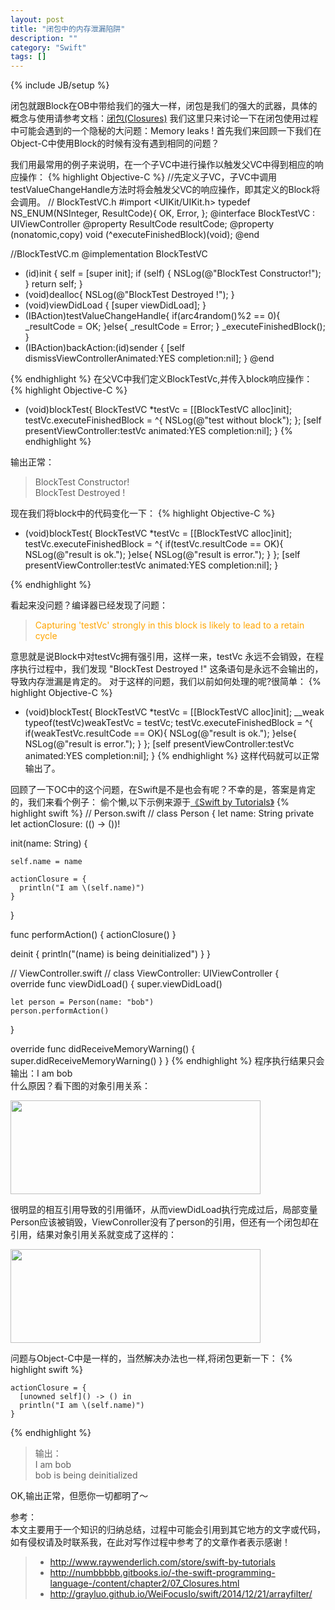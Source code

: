 ```yaml
---
layout: post
title: "闭包中的内存泄漏陷阱"
description: ""
category: "Swift" 
tags: []
---
```

{% include JB/setup %}

闭包就跟Block在OB中带给我们的强大一样，闭包是我们的强大的武器，具体的概念与使用请参考文档：[闭包(Closures)](http://numbbbbb.gitbooks.io/-the-swift-programming-language-/content/chapter2/07_Closures.html)
我们这里只来讨论一下在闭包使用过程中可能会遇到的一个隐秘的大问题：Memory leaks !
首先我们来回顾一下我们在Object-C中使用Block的时候有没有遇到相同的问题？
<!--more-->
我们用最常用的例子来说明，在一个子VC中进行操作以触发父VC中得到相应的响应操作：
{% highlight Objective-C %}
//先定义子VC，子VC中调用testValueChangeHandle方法时将会触发父VC的响应操作，即其定义的Block将会调用。
//  BlockTestVC.h
#import <UIKit/UIKit.h>
typedef NS_ENUM(NSInteger, ResultCode){
    OK,
    Error,
};
@interface BlockTestVC : UIViewController
@property ResultCode resultCode;
@property (nonatomic,copy) void (^executeFinishedBlock)(void);
@end

//BlockTestVC.m
@implementation BlockTestVC
- (id)init
{
    self = [super init];
    if (self) {
        NSLog(@"BlockTest Constructor!");
    }
    return self;
}
- (void)dealloc{
    NSLog(@"BlockTest Destroyed !");
}
- (void)viewDidLoad {
    [super viewDidLoad];
}
- (IBAction)testValueChangeHandle{
    if(arc4random()%2 == 0){
        _resultCode = OK;
    }else{
        _resultCode = Error;
    }
    _executeFinishedBlock();
}
- (IBAction)backAction:(id)sender {
    [self dismissViewControllerAnimated:YES completion:nil];
}
@end

{% endhighlight %}
在父VC中我们定义BlockTestVc,并传入block响应操作：
{% highlight Objective-C %}
- (void)blockTest{
    BlockTestVC *testVc = [[BlockTestVC alloc]init];
    testVc.executeFinishedBlock  = ^{
        NSLog(@"test without block");
    };
    [self presentViewController:testVc animated:YES completion:nil];
}
{% endhighlight %}

输出正常：

> BlockTest Constructor!  
> BlockTest Destroyed !

现在我们将block中的代码变化一下：
{% highlight Objective-C %}

- (void)blockTest{
    BlockTestVC *testVc = [[BlockTestVC alloc]init];
    testVc.executeFinishedBlock  = ^{
        if(testVc.resultCode == OK){
            NSLog(@"result is ok.");
        }else{
            NSLog(@"result is error.");
        }
    };
    [self presentViewController:testVc animated:YES completion:nil];
}

{% endhighlight %}

看起来没问题？编译器已经发现了问题：

> <span style="color: orange;"> Capturing 'testVc' strongly in this block is likely to lead to a retain cycle </span>  

意思就是说Block中对testVc拥有强引用，这样一来，testVc 永远不会销毁，在程序执行过程中，我们发现 "BlockTest Destroyed !" 这条语句是永远不会输出的，导致内存泄漏是肯定的。
对于这样的问题，我们以前如何处理的呢?很简单：
{% highlight Objective-C %}

- (void)blockTest{
    BlockTestVC *testVc = [[BlockTestVC alloc]init];
    __weak typeof(testVc)weakTestVc = testVc;
    testVc.executeFinishedBlock  = ^{
        if(weakTestVc.resultCode == OK){
            NSLog(@"result is ok.");
        }else{
            NSLog(@"result is error.");
        }
    };
    [self presentViewController:testVc animated:YES completion:nil];
}
{% endhighlight %}
这样代码就可以正常输出了。

回顾了一下OC中的这个问题，在Swift是不是也会有呢？不幸的是，答案是肯定的，我们来看个例子：
偷个懒,以下示例来源于[《Swift by Tutorials》](http://www.raywenderlich.com/store/swift-by-tutorials)
{% highlight swift %}
//  Person.swift
//
class Person {
  let name: String
  private let actionClosure: (() -> ())!
  
  init(name: String) {
    
    self.name = name
    
    actionClosure = {
      println("I am \(self.name)")
    }
  }
  
  func performAction() {
    actionClosure()
  }
  
  deinit {
    println("\(name) is being deinitialized")
  }
}


//  ViewController.swift
//
class ViewController: UIViewController {                            
  override func viewDidLoad() {
    super.viewDidLoad()
    
    let person = Person(name: "bob")
    person.performAction()
}

  override func didReceiveMemoryWarning() {
    super.didReceiveMemoryWarning()
  }
}
{% endhighlight %}
程序执行结果只会输出：I am bob  
什么原因？看下图的对象引用关系：  

<img src="{{ site.attachment }}/posts/Snip20141221_1.png" align="center" width="400" height="150">  

很明显的相互引用导致的引用循环，从而viewDidLoad执行完成过后，局部变量Person应该被销毁，ViewConroller没有了person的引用，但还有一个闭包却在引用，结果对象引用关系就变成了这样的：  

<img src="{{ site.attachment }}/posts/Snip20141221_2.png" align="center" width="400" height="150">  

问题与Object-C中是一样的，当然解决办法也一样,将闭包更新一下：
{% highlight swift %}

    actionClosure = {
      [unowned self]() -> () in
      println("I am \(self.name)")
    }
{% endhighlight %}
> 输出：  
> I am bob  
> bob is being deinitialized

OK,输出正常，但愿你一切都明了～

   
  
  

参考：  
本文主要用于一个知识的归纳总结，过程中可能会引用到其它地方的文字或代码，如有侵权请及时联系我，在此对写作过程中参考了的文章作者表示感谢！ 

> * http://www.raywenderlich.com/store/swift-by-tutorials
> * http://numbbbbb.gitbooks.io/-the-swift-programming-language-/content/chapter2/07_Closures.html
> * http://grayluo.github.io/WeiFocusIo/swift/2014/12/21/arrayfilter/




